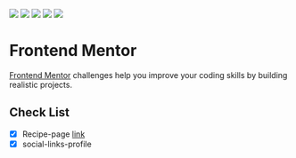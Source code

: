 ![](https://img.shields.io/badge/Vercel-000000?style=flat&logo=vercel&logoColor=white)
![](https://img.shields.io/badge/prettier-1A2C34?style=flat&logo=prettier&logoColor=F7BA3E)
![](https://img.shields.io/badge/HTML5-E34F26?style=flat&logo=html5&logoColor=white)
![](https://img.shields.io/badge/CSS3-1572B6?style=flat&logo=css3&logoColor=white)
![](https://img.shields.io/badge/Tailwind_CSS-38B2AC?style=flat&logo=tailwind-css&logoColor=white)

# Frontend Mentor

[Frontend Mentor](https://www.frontendmentor.io) challenges help you improve your coding skills by building realistic projects.

## Check List

-   [x] Recipe-page [link](recipe-page-dun-two.vercel.app)
-   [x] social-links-profile
